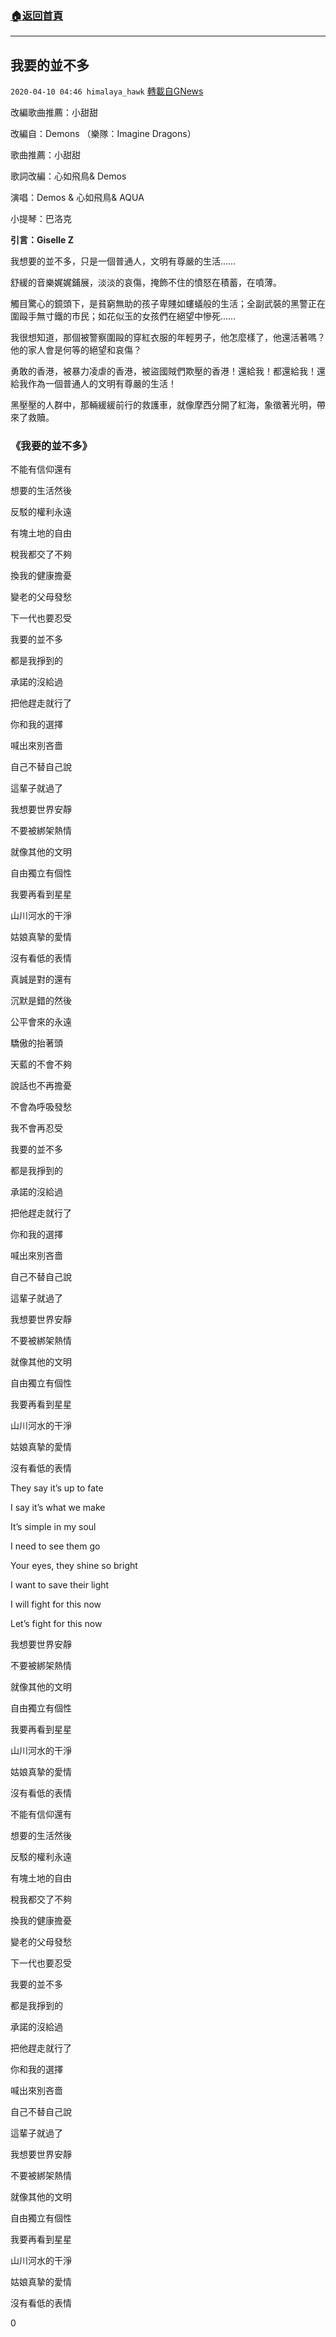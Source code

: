 ###  [:house:返回首頁](https://github.com/ourhimalayas/txt)
---

## 我要的並不多
`2020-04-10 04:46 himalaya_hawk` [轉載自GNews](https://gnews.org/zh-hant/168330/)

改編歌曲推薦：小甜甜

改編自：Demons （樂隊：Imagine Dragons）

歌曲推薦：小甜甜

歌詞改編：心如飛鳥& Demos

演唱：Demos & 心如飛鳥& AQUA

小提琴：巴洛克

**引言：Giselle Z**

我想要的並不多，只是一個普通人，文明有尊嚴的生活……

舒緩的音樂娓娓鋪展，淡淡的哀傷，掩飾不住的憤怒在積蓄，在噴薄。

觸目驚心的鏡頭下，是貧窮無助的孩子卑賤如螻蟻般的生活；全副武裝的黑警正在圍毆手無寸鐵的市民；如花似玉的女孩們在絕望中慘死……

我很想知道，那個被警察圍毆的穿紅衣服的年輕男子，他怎麼樣了，他還活著嗎？他的家人會是何等的絕望和哀傷？

勇敢的香港，被暴力凌虐的香港，被盜國賊們欺壓的香港！還給我！都還給我！還給我作為一個普通人的文明有尊嚴的生活！

黑壓壓的人群中，那輛緩緩前行的救護車，就像摩西分開了紅海，象徵著光明，帶來了救贖。



###  **《我要的並不多》** 

不能有信仰還有

想要的生活然後

反駁的權利永遠

有塊土地的自由

稅我都交了不夠

換我的健康擔憂

變老的父母發愁

下一代也要忍受

我要的並不多

都是我掙到的

承諾的沒給過

把他趕走就行了

你和我的選擇

喊出來別吝嗇

自己不替自己說

這輩子就過了

我想要世界安靜

不要被綁架熱情

就像其他的文明

自由獨立有個性

我要再看到星星

山川河水的干淨

姑娘真摯的愛情

沒有看低的表情

真誠是對的還有

沉默是錯的然後

公平會來的永遠

驕傲的抬著頭

天藍的不會不夠

說話也不再擔憂

不會為呼吸發愁

我不會再忍受

我要的並不多

都是我掙到的

承諾的沒給過

把他趕走就行了

你和我的選擇

喊出來別吝嗇

自己不替自己說

這輩子就過了

我想要世界安靜

不要被綁架熱情

就像其他的文明

自由獨立有個性

我要再看到星星

山川河水的干淨

姑娘真摯的愛情

沒有看低的表情

They say it’s up to fate

I say it’s what we make

It’s simple in my soul

I need to see them go

Your eyes, they shine so bright

I want to save their light

I will fight for this now

Let’s fight for this now

我想要世界安靜

不要被綁架熱情

就像其他的文明

自由獨立有個性

我要再看到星星

山川河水的干淨

姑娘真摯的愛情

沒有看低的表情

不能有信仰還有

想要的生活然後

反駁的權利永遠

有塊土地的自由

稅我都交了不夠

換我的健康擔憂

變老的父母發愁

下一代也要忍受

我要的並不多

都是我掙到的

承諾的沒給過

把他趕走就行了

你和我的選擇

喊出來別吝嗇

自己不替自己說

這輩子就過了

我想要世界安靜

不要被綁架熱情

就像其他的文明

自由獨立有個性

我要再看到星星

山川河水的干淨

姑娘真摯的愛情

沒有看低的表情

0
